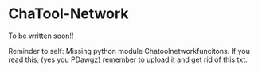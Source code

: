 # ChaTool-Network
To be written soon!!

Reminder to self: Missing python module Chatoolnetworkfuncitons. If you read this, (yes you PDawgz) remember to upload it and get rid of this txt.
